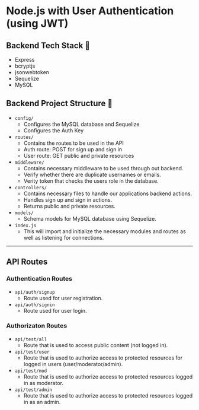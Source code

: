 # Node.js with User Authentication (using JWT)

## Backend Tech Stack :wrench:

-   Express
-   bcryptjs
-   jsonwebtoken
-   Sequelize
-   MySQL

## Backend Project Structure :file_folder:

-   `config/`
    -   Configures the MySQL database and Sequelize
    -   Configures the Auth Key
-   `routes/`
    -   Contains the routes to be used in the API
    -   Auth route: POST for sign up and sign in
    -   User route: GET public and private resources
-   `middleware/`
    -   Contains necessary middleware to be used through out backend.
    -   Verify whether there are duplicate usernames or emails.
    -   Verity token that checks the users role in the database.
-   `controllers/`
    -   Contains necessary files to handle our applications backend actions.
    -   Handles sign up and sign in actions.
    -   Returns public and private resources.
-   `models/`
    -   Schema models for MySQL database using Sequelize.
-   `index.js`
    -   This will import and initialize the necessary modules and routes as well as listening for connections.

---

## API Routes

### Authentication Routes

-   `api/auth/signup`
    -   Route used for user registration.
-   `api/auth/signin`
    -   Route used for user login.

### Authorizaton Routes

-   `api/test/all`
    -   Route that is used to access public content (not logged in).
-   `api/test/user`
    -   Route that is used to authorize access to protected resources for logged in users (user/moderator/admin).
-   `api/test/mod`
    -   Route that is used to authorize access to protected resources logged in as moderator.
-   `api/test/admin`
    -   Route that is used to authorize access to protected resources logged in as an admin.
